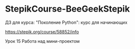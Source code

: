 # StepikCourse-BeeGeekStepik
ДЗ для курса: "Поколение Python": курс для начинающих

https://stepik.org/course/58852/info

Урок 15 Работа над мини-проектом
